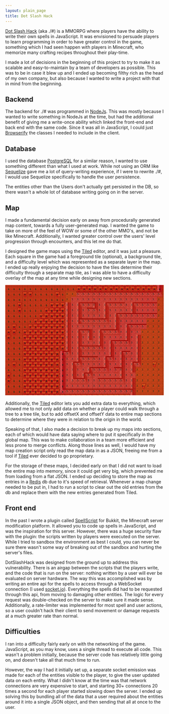 ```yaml
---
layout: plain_page
title: Dot Slash Hack
---
```

[Dot Slash Hack](https://dotslashhack.herokuapp.com) (aka ./#) is a MMORPG where players have the ability to write their own spells in JavaScript. It was envisioned to persuade players to learn programming in order to have greater control in the game, something which I had seen happen with players in Minecraft, who memorize many crafting recipes throughout their play-time.

I made a lot of decisions in the beginning of this project to try to make it as scalable and easy-to-maintain by a team of developers as possible. This was to be in case it blew up and I ended up becoming filthy rich as the head of my own company, but also because I wanted to write a project with that in mind from the beginning.

## Backend

The backend for ./# was programmed in [NodeJs]. This was mostly because I wanted to write something in NodeJs at the time, but had the additional benefit of giving me a write-once ability which linked the front-end and back end with the same code. Since it was all in JavaScript, I could just [Browserify] the classes I needed to include in the client.

## Database

I used the database [PostgreSQL] for a similar reason, I wanted to use something different than what I used at work. While not using an ORM like [Sequelize] gave me a lot of query-writing experience, if I were to rewrite ./#, I would use Sequelize specifically to handle the user persistence.

The entities other than the Users don't actually get persisted in the DB, so there wasn't a whole lot of database writing going on in the server.

## Map

I made a fundamental decision early on away from procedurally generated map content, towards a fully user-generated map. I wanted the game to take on more of the feel of WOW or some of the other MMO's, and not be like Minecraft. Additionally, I wanted greater control over the users' level progression through encounters, and this let me do that.

I designed the game maps using the [Tiled] editor, and it was just a pleasure. Each square in the game had a foreground tile (optional), a background tile, and a difficulty level which was represented as a separate layer in the map. I ended up really enjoying the decision to have the tiles determine their difficulty through a separate map tile, as I was able to have a difficulty overlay of the map at any time while designing new sections.

![Tiled difficulty display](/images/tiled-difficulty.png)

Additionally, the [Tiled] editor lets you add extra data to everything, which allowed me to not only add data on whether a player could walk through a tree to a tree tile, but to add offsetX and offsetY data to entire map sections to determine where they were in relation to the origin in the world.

Speaking of that, I also made a decision to break up my maps into sections, each of which would have data saying where to put it specifically in the global map. This was to make collaboration in a team more efficient and less prone to merge conflicts. Along those lines as well, I would have my map creation script only read the map data in as a JSON, freeing me from a tool if [Tiled] ever decided to go proprietary.

For the storage of these maps, I decided early on that I did not want to load the entire map into memory, since it could get very big, which prevented me from loading from a flat JSON. I ended up deciding to store the map as entries in a [Redis] db due to it's speed of retrieval. Whenever a map change needed to be put in, I had to run a script to clear out the old entries from the db and replace them with the new entries generated from Tiled.

## Front end

In the past I wrote a plugin called [SpellScript] for Bukkit, the Minecraft server modification platform. It allowed you to code up spells in JavaScript, and was the inspiration for this server. However, there was a huge security flaw with the plugin: the scripts written by players were executed on the server. While I tried to sandbox the environment as best I could, you can never be sure there wasn't some way of breaking out of the sandbox and hurting the server's files.

DotSlashHack was designed from the ground up to address this vulnerability. There is an airgap between the scripts that the players write, and the code that is run on the server: nothing written by a user will ever be evaluated on server hardware. The way this was accomplished was by writing an entire api for the spells to access through a WebSocket connection (I used [socket.io]). Everything the spells did had to be requested through this api, from moving to damaging other entities. The logic for every request was double-checked on the server to make sure it made sense. Additionally, a rate-limiter was implemented for most spell and user actions, so a user couldn't hack their client to send movement or damage requests at a much greater rate than normal.

## Difficulties

I ran into a difficulty fairly early on with the networking of the game. JavaScript, as you may know, uses a single thread to execute all code. This wasn't a problem initially, because the server code has relatively little going on, and doesn't take all that much time to run.

However, the way I had it initially set up, a separate socket emission was made for each of the entities visible to the player, to give the user updated data on each entity. What I didn't know at the time was that network connections are very expensive to start, and starting 30+ connections 20 times a second for each player started slowing down the server. I ended up solving this by bundling all of the data that a user required about the entities around it into a single JSON object, and then sending that all at once to the user.

[PostgreSQL]: https://www.postgresql.org/
[Tiled]: http://www.mapeditor.org/
[Sequelize]: http://docs.sequelizejs.com/
[NodeJs]: https://nodejs.org
[Browserify]: http://browserify.org/
[Redis]: http://redis.io/
[SpellScript]: https://github.com/cakenggt/SpellScript
[socket.io]: http://socket.io/

